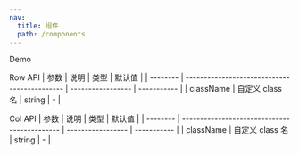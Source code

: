 ```yaml
---
nav:
  title: 组件
  path: /components
---
```


Demo

<code src="./demo/index.tsx"></code>

Row API
| 参数 | 说明 | 类型 | 默认值 |
| -------- | -------------------------------------------- | ----------------- | ----------- |
| className | 自定义 class 名 | string | - |

Col API
| 参数 | 说明 | 类型 | 默认值 |
| -------- | -------------------------------------------- | ----------------- | ----------- |
| className | 自定义 class 名 | string | - |
